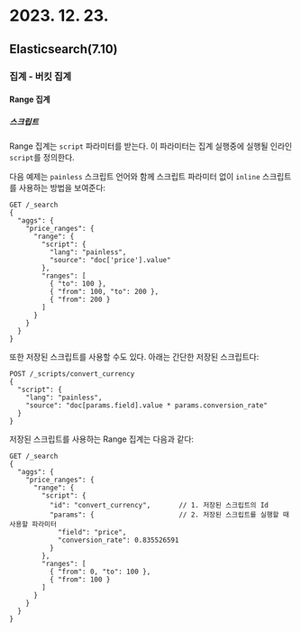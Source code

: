 # 2023. 12. 23.

## Elasticsearch(7.10)

### 집계 - 버킷 집계

#### Range 집계

##### 스크립트

Range 집계는 `script` 파라미터를 받는다. 이 파라미터는 집계 실행중에 실행될 인라인 `script`를 정의한다.

다음 예제는 `painless` 스크립트 언어와 함께 스크립트 파라미터 없이 `inline` 스크립트를 사용하는 방법을 보여준다:

```http
GET /_search
{
  "aggs": {
    "price_ranges": {
      "range": {
        "script": {
          "lang": "painless",
          "source": "doc['price'].value"
        },
        "ranges": [
          { "to": 100 },
          { "from": 100, "to": 200 },
          { "from": 200 }
        ]
      }
    }
  }
}
```

또한 저장된 스크립트를 사용할 수도 있다. 아래는 간단한 저장된 스크립트다:

```http
POST /_scripts/convert_currency
{
  "script": {
    "lang": "painless",
    "source": "doc[params.field].value * params.conversion_rate"
  }
}
```

저장된 스크립트를 사용하는 Range 집계는 다음과 같다:

```http
GET /_search
{
  "aggs": {
    "price_ranges": {
      "range": {
        "script": {
          "id": "convert_currency",       // 1. 저장된 스크립트의 Id
          "params": {                     // 2. 저장된 스크립트를 실행할 때 사용할 파라미터
            "field": "price",
            "conversion_rate": 0.835526591
          }
        },
        "ranges": [
          { "from": 0, "to": 100 },
          { "from": 100 }
        ]
      }
    }
  }
}
```

